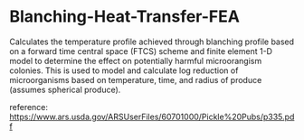 # Blanching-Heat-Transfer-FEA

Calculates the temperature profile achieved through blanching profile based on a forward time central space (FTCS) scheme and finite element 1-D model to determine the effect on potentially harmful microorangism colonies. This is used to model and calculate log reduction of microorganisms based on temperature, time, and radius of produce (assumes spherical produce).

reference: https://www.ars.usda.gov/ARSUserFiles/60701000/Pickle%20Pubs/p335.pdf
